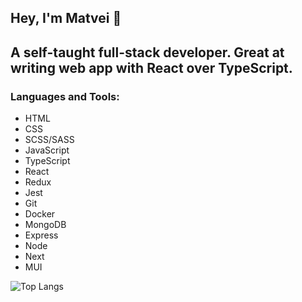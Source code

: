 <h2>Hey, I'm Matvei 👋 </h2>
<h2>A self-taught full-stack developer. Great at writing web app with React over TypeScript.</h2>
<h3 align="left">Languages and Tools:</h3>
<ul>
  <li>HTML</li>
  <li>CSS</li>
  <li>SCSS/SASS</li>
  <li>JavaScript</li>
  <li>TypeScript</li>
  <li>React</li>
  <li>Redux</li>
  <li>Jest</li>
  <li>Git</li>
  <li>Docker</li>
  <li>MongoDB</li>
  <li>Express</li>
  <li>Node</li>
  <li>Next</li>
  <li>MUI</li>
</ul>

![Top Langs](https://github-readme-stats.vercel.app/api/top-langs/?username=matveisch&layout=compact&langs_count=8&theme=github_dark)
